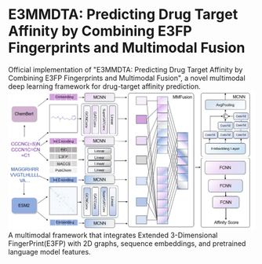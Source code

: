 # E3MMDTA: Predicting Drug Target Affinity by Combining E3FP Fingerprints and Multimodal Fusion
Official implementation of "E3MMDTA: Predicting Drug Target Affinity by Combining E3FP Fingerprints and Multimodal Fusion", a novel multimodal deep learning framework for drug-target affinity prediction.
![Frame of E3MMDTA](./frame.png)
A multimodal framework that integrates Extended 3-Dimensional FingerPrint(E3FP) with 2D graphs, sequence embeddings, and pretrained language model features.
